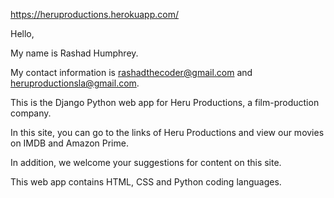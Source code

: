 https://heruproductions.herokuapp.com/

Hello,

My name is Rashad Humphrey.

My contact information is rashadthecoder@gmail.com and heruproductionsla@gmail.com.

This is the Django Python web app for Heru Productions, a film-production company.  

In this site, you can go to the links of Heru Productions and view our movies on IMDB and Amazon Prime.

In addition, we welcome your suggestions for content on this site.

This web app contains HTML, CSS and Python coding languages.
